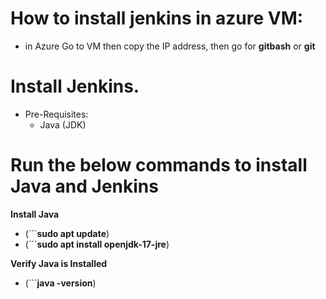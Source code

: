 # How to install jenkins in azure VM:
 - in Azure Go to VM then copy the IP address, then go for **gitbash** or **git**

# Install Jenkins.
- Pre-Requisites:
    - Java (JDK)
# Run the below commands to install Java and Jenkins
**Install Java**

- (```**sudo apt update**)
- (```**sudo apt install openjdk-17-jre**)

**Verify Java is Installed**
- (```**java -version**)
